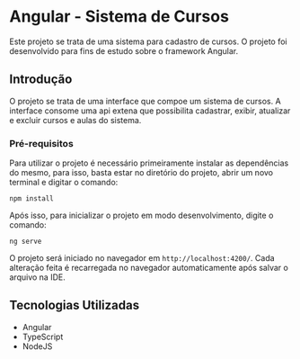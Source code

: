 # Angular - Sistema de Cursos

Este projeto se trata de uma sistema para cadastro de cursos. O projeto foi desenvolvido para fins de estudo sobre o framework Angular.

## Introdução

O projeto se trata de uma interface que compoe um sistema de cursos. A interface consome uma api extena que possibilita cadastrar, exibir, atualizar e excluir cursos e aulas do sistema.

### Pré-requisitos

Para utilizar o projeto é necessário primeiramente instalar as dependências do mesmo, para isso, basta estar no diretório do projeto, abrir um novo terminal e digitar o comando:
```
npm install
```

Após isso, para inicializar o projeto em modo desenvolvimento, digite o comando:
```
ng serve
```
O projeto será iniciado no navegador em `http://localhost:4200/`. Cada alteração feita é recarregada no navegador automaticamente após salvar o arquivo na IDE.

## Tecnologias Utilizadas

* Angular
* TypeScript
* NodeJS
